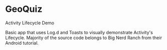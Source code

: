 # GeoQuiz
Activity Lifecycle Demo

Basic app that uses Log.d and Toasts to visually demonstrate Activity's Lifecycle. 
Majority of the source code belongs to Big Nerd Ranch from their Android tutorial. 
